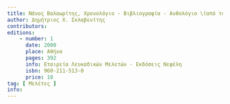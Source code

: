 ```yaml
---
title: Νάνος Βαλαωρίτης, Χρονολόγιο - Βιβλιογραφία - Ανθολόγιο \(από το 1933 ως το 1999\)
author: Δημήτριος Χ. Σκλαβενίτης
contributors: 
editions: 
    - number: 1
      date: 2000
      place: Αθήνα
      pages: 392
      info: Εταιρεία Λευκαδικών Μελετών - Εκδόσεις Νεφέλη
      isbn: 960-211-513-0
      price: 18
tag: [ Μελέτες ]
info: 
---
```

